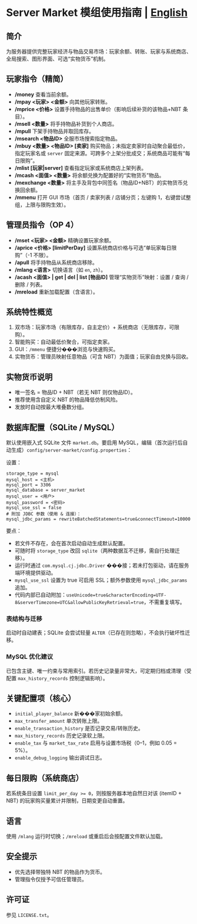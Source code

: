 # Server Market 模组使用指南 | [English](./README.md)

## 简介
为服务器提供完整玩家经济与物品交易市场：玩家余额、转账、玩家与系统商店、全局搜索、图形界面、可选“实物货币”机制。

## 玩家指令（精简）
- **/money** 查看当前余额。
- **/mpay <玩家> <金额>** 向其他玩家转账。
- **/mprice <价格>** 设置手持物品的出售单价（影响后续补货的该物品+NBT 条目）。
- **/msell <数量>** 将手持物品补货到个人商店。
- **/mpull** 下架手持物品并取回库存。
- **/msearch <物品ID>** 全服市场搜索指定物品。
- **/mbuy <数量> <物品ID> [卖家]** 购买物品；未指定卖家时自动聚合最低价，指定玩家名或 `server` 固定来源。可跨多个上架分批成交；系统商品可能有“每日限购”。
- **/mlist [玩家|server]** 查看指定玩家或系统商店上架列表。
- **/mcash <面值> <数量>** 将余额兑换为配置好的“实物货币”物品。
- **/mexchange <数量>** 将主手及背包中同签名（物品ID+NBT）的实物货币兑换回余额。
- **/mmenu** 打开 GUI 市场（首页 / 卖家列表 / 店铺分页；左键购 1，右键尝试整组，上限与限购生效）。

## 管理员指令（OP 4）
- **/mset <玩家> <金额>** 精确设置玩家余额。
- **/aprice <价格> [limitPerDay]** 设置系统商店价格与可选“单玩家每日限购”（-1 不限）。
- **/apull** 将手持物品从系统商店移除。
- **/mlang <语言>** 切换语言（如 `en`, `zh`）。
- **/acash <面值> | get | del | list [物品ID]** 管理“实物货币”映射：设置 / 查询 / 删除 / 列表。
- **/mreload** 重新加载配置（含语言）。

## 系统特性概览
1. 双市场：玩家市场（有限库存，自主定价）+ 系统商店（无限库存，可限购）。
2. 智能购买：自动最低价聚合，可指定卖家。
3. GUI：`/mmenu` 便捷分���浏览与快速购买。
4. 实物货币：管理员映射任意物品（可含 NBT）为面值；玩家自由兑换与回收。

## 实物货币说明
- 唯一签名 = 物品ID + NBT（若无 NBT 则仅物品ID）。
- 推荐使用含自定义 NBT 的物品降低仿制风险。
- 发放时自动按最大堆叠数分组。

## 数据库配置（SQLite / MySQL）
默认使用嵌入式 SQLite 文件 `market.db`。要启用 MySQL，编辑（首次运行后自动生成）`config/server-market/config.properties`：

设置：
```
storage_type = mysql
mysql_host = <主机>
mysql_port = 3306
mysql_database = server_market
mysql_user = <用户>
mysql_password = <密码>
mysql_use_ssl = false
# 附加 JDBC 参数（使用 & 连接）：
mysql_jdbc_params = rewriteBatchedStatements=true&connectTimeout=10000
```
要点：
- 若文件不存在，会在首次启动自动生成默认配置。
- 可随时将 `storage_type` 改回 `sqlite`（两种数据互不迁移，需自行处理迁移）。
- 运行时通过 `com.mysql.cj.jdbc.Driver` ���接；若未打包驱动，请在服务端环境提供驱动。
- `mysql_use_ssl` 设置为 true 可启用 SSL；额外参数使用 `mysql_jdbc_params` 追加。
- 代码内部已自动附加：`useUnicode=true&characterEncoding=UTF-8&serverTimezone=UTC&allowPublicKeyRetrieval=true`，不需重复填写。

### 表结构与迁移
启动时自动建表；SQLite 会尝试轻量 `ALTER`（已存在则忽略），不会执行破坏性迁移。

### MySQL 优化建议
已包含主键、唯一约束与常用索引。若历史记录量非常大，可定期归档或清理（受配置 `max_history_records` 控制逻辑影响）。

## 关键配置项（核心）
- `initial_player_balance` 新���家初始余额。
- `max_transfer_amount` 单次转账上限。
- `enable_transaction_history` 是否记录交易/转账历史。
- `max_history_records` 历史记录软上限。
- `enable_tax` 与 `market_tax_rate` 启用与设置市场税（0–1，例如 0.05 = 5%）。
- `enable_debug_logging` 输出调试日志。

## 每日限购（系统商店）
若系统条目设置 `limit_per_day >= 0`，则按服务器本地自然日对该 (itemID + NBT) 的玩家购买量累计并限制，日期变更自动重置。

## 语言
使用 `/mlang` 运行时切换；`/mreload` 或重启后会按配置文件默认加载。

## 安全提示
- 优先选择带独特 NBT 的物品作为货币。
- 管理指令仅授予可信任管理员。

## 许可证
参见 `LICENSE.txt`。
